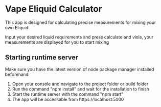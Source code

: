 # Vape Eliquid Calculator

This app is designed for calculating precise measurements for mixing your own Eliquid

Input your desired liquid requirements and press calculate and viola, your measurements are displayed for you to start mixing

## Starting runtime server

Make sure you have the latest version of node package manager installed beforehand

1) Open your console and navigate to the project folder or build folder
2) Run the command "npm install" and wait for the installation to finish
2) Start the runtime server with the command "npm start"
3) The app will be accessable from https://localhost:5000
